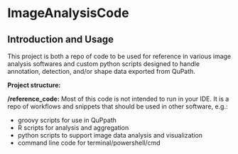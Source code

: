 # ImageAnalysisCode

Introduction and Usage
-----------------------------------------------------------------------------------------------------------------------------------
This project is both a repo of code to be used for reference in various image analysis softwares and custom python scripts designed to handle annotation, detection, and/or shape data exported from QuPath.

**Project structure:**

**/reference_code:** Most of this code is not intended to run in your IDE. It is a repo of workflows and snippets that should be used in other software, e.g.:
- groovy scripts for use in QuPpath
- R scripts for analysis and aggregation
- python scripts to support image data analysis and visualization
- command line code for terminal/powershell/cmd

